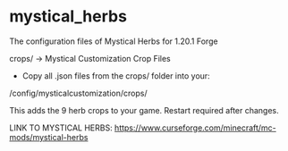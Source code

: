 # mystical_herbs
The configuration files of Mystical Herbs for 1.20.1 Forge


crops/ → Mystical Customization Crop Files
- Copy all .json files from the crops/ folder into your:

/config/mysticalcustomization/crops/
 
This adds the 9 herb crops to your game. Restart required after changes.


LINK TO MYSTICAL HERBS: https://www.curseforge.com/minecraft/mc-mods/mystical-herbs
